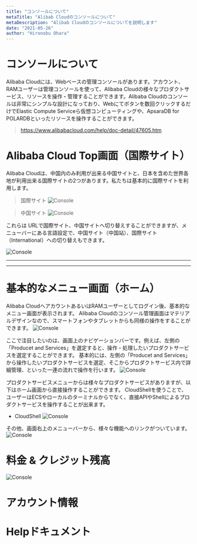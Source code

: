 ```yaml
---
title: "コンソールについて"
metaTitle: "Alibab Cloudのコンソールについて"
metaDescription: "Alibab Cloudのコンソールについてを説明します"
date: "2021-05-26"
author: "Hironobu Ohara"
---
```




# コンソールについて

Alibaba Cloudには、Webベースの管理コンソールがあります。アカウント、RAMユーザーは管理コンソールを使って、Alibaba Cloudの様々なプロダクトサービス、リソースを操作・管理することができます。Alibaba Cloudのコンソールは非常にシンプルな設計になっており、Webにてボタンを数回クリックするだけでElastic Compute Serviceら仮想コンピューティングや、ApsaraDB for POLARDBといったリソースを操作することができます。
> https://www.alibabacloud.com/help/doc-detail/47605.htm


# Alibaba Cloud Top画面（国際サイト）
Alibaba Cloudは、中国内のみ利用が出来る中国サイトと、日本を含めた世界各地が利用出来る国際サイトの2つがあります。私たちは基本的に国際サイトを利用します。

> 国際サイト
![Console](https://raw.githubusercontent.com/ohiro18/technical.site/master/content/advisory/images/3.1.PNG "Console")

> 中国サイト
![Console](https://raw.githubusercontent.com/ohiro18/technical.site/master/content/advisory/images/3.1.1.PNG "Console")


これらは URLで国際サイト、中国サイトへ切り替えすることができますが、メニューバーにある言語設定で、中国サイト（中国站）、国際サイト（International）への切り替えもできます。

![Console](https://raw.githubusercontent.com/ohiro18/technical.site/master/content/advisory/images/3.1.2.PNG "Console")


---
---

# 基本的なメニュー画面（ホーム）
Alibaba CloudへアカウントあるいはRAMユーザーとしてログイン後、基本的なメニュー画面が表示されます。
Alibaba Cloudのコンソール管理画面はマテリアルデザインなので、スマートフォンやタブレットからも同様の操作をすることができます。
![Console](https://raw.githubusercontent.com/ohiro18/technical.site/master/content/advisory/images/3.2.PNG "Console")


ここで注目したいのは、画面上のナビゲーションバーです。例えば、左側の「Producet and Services」を選定すると、操作・処理したいプロダクトサービスを選定することができます。
基本的には、左側の「Producet and Services」から操作したいプロダクトサービスを選定、そこからプロダクトサービス内で詳細管理、といった一連の流れで操作を行います。
![Console](https://raw.githubusercontent.com/ohiro18/technical.site/master/content/advisory/images/3.4.PNG "Console")


プロダクトサービスメニューからは様々なプロダクトサービスがありますが、以下はホーム画面から直接操作することができます。
CloudShellを使うことで、ユーザーはECSやローカルのターミナルからでなく、直接APIやShellによるプロダクトサービスを操作することが出来ます。

* CloudShell
![Console](https://raw.githubusercontent.com/ohiro18/technical.site/master/content/advisory/images/3.3.PNG "Console")



その他、画面右上のメニューバーから、様々な機能へのリンクがついています。
![Console](https://raw.githubusercontent.com/ohiro18/technical.site/master/content/advisory/images/3.5.PNG "Console")


# 料金 & クレジット残高

![Console](https://raw.githubusercontent.com/ohiro18/technical.site/master/content/advisory/images/3.6.PNG "Console")

# アカウント情報

# Helpドキュメント
